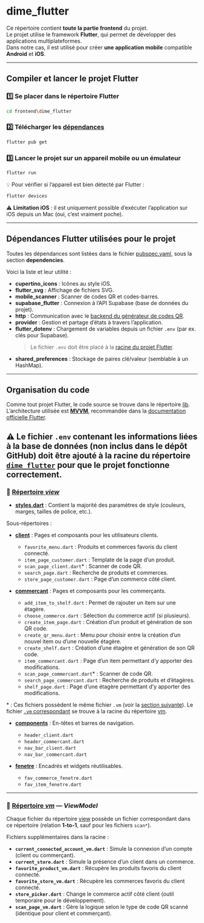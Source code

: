# dime_flutter

Ce répertoire contient **toute la partie frontend** du projet.  
Le projet utilise le framework **Flutter**, qui permet de développer des applications multiplateformes.  
Dans notre cas, il est utilisé pour créer **une application mobile** compatible **Android** et **iOS**.

---

## Compiler et lancer le projet Flutter

### 1️⃣ Se placer dans le répertoire Flutter
```bash
cd frontend\dime_flutter
```

### 2️⃣ Télécharger les [dépendances](#dépendances-flutter-utilisées-pour-le-projet)
```bash
flutter pub get
```

### 3️⃣ Lancer le projet sur un appareil mobile ou un émulateur
```bash
flutter run
```

💡 Pour vérifier si l’appareil est bien détecté par Flutter :
```bash
flutter devices
```

⚠️ **Limitation iOS** : il est uniquement possible d’exécuter l’application sur iOS depuis un Mac (oui, c’est vraiment poche).

---

## Dépendances Flutter utilisées pour le projet

Toutes les dépendances sont listées dans le fichier [pubspec.yaml](dime_flutter/pubspec.yaml), sous la section **dependencies**.

Voici la liste et leur utilité :
- **cupertino_icons** : Icônes au style iOS.
- **flutter_svg** : Affichage de fichiers SVG.
- **mobile_scanner** : Scanner de codes QR et codes-barres.
- **supabase_flutter** : Connexion à l’API Supabase (base de données du projet).
- **http** : Communication avec le [backend du générateur de codes QR](../backend).
- **provider** : Gestion et partage d’états à travers l’application.
- **flutter_dotenv** : Chargement de variables depuis un fichier `.env` (par ex. clés pour Supabase).
  > Le fichier `.env` doit être placé à la [racine du projet Flutter](dime_flutter).
- **shared_preferences** : Stockage de paires clé/valeur (semblable à un HashMap).

---

## Organisation du code

Comme tout projet Flutter, le code source se trouve dans le répertoire [lib](dime_flutter/lib).  
L’architecture utilisée est **[MVVM](https://en.wikipedia.org/wiki/Model%E2%80%93view%E2%80%93viewmodel)**, recommandée dans la [documentation officielle Flutter](https://docs.flutter.dev/app-architecture/guide).


**⚠️ Le fichier `.env` contenant les informations liées à la base de données (non inclus dans le dépôt GitHub) doit être ajouté à la racine du répertoire [`dime_flutter`](dime_flutter) pour que le projet fonctionne correctement.**
---

### 📂 [Répertoire _view_](dime_flutter/lib/view)

- **[styles.dart](dime_flutter/lib/view/styles.dart)** : Contient la majorité des paramètres de style (couleurs, marges, tailles de police, etc.).

Sous-répertoires :
- **[client](dime_flutter/lib/view/client)** : Pages et composants pour les utilisateurs clients.
  - `favorite_menu.dart` : Produits et commerces favoris du client connecté.
  - `item_page_customer.dart` : Template de la page d’un produit.
  - `scan_page_client.dart`* : Scanner de code QR.
  - `search_page.dart` : Recherche de produits et commerces.
  - `store_page_customer.dart` : Page d’un commerce côté client.

- **[commercant](dime_flutter/lib/view/commercant)** : Pages et composants pour les commerçants.
  - `add_item_to_shelf.dart` : Permet de rajouter un item sur une étagère.
  - `choose_commerce.dart` : Sélection du commerce actif (si plusieurs).
  - `create_item_page.dart` : Création d’un produit et génération de son QR code.
  - `create_qr_menu.dart` : Menu pour choisir entre la création d’un nouvel item ou d’une nouvelle étagère.
  - `create_shelf.dart` : Création d’une étagère et génération de son QR code.
  - `item_commercant.dart` : Page d’un item permettant d’y apporter des modifications.
  - `scan_page_commercant.dart`* : Scanner de code QR.
  - `search_page_commercant.dart` : Recherche de produits et d’étagères.
  - `shelf_page.dart` : Page d’une étagère permettant d’y apporter des modifications.

\* : Ces fichiers possèdent le même fichier `.vm` (voir la [section suivante](#répertoire-vm)). Le fichier [`.vm` correspondant](dime_flutter/lib/vm/scan_page_vm.dart) se trouve à la racine du répertoire [vm](dime_flutter/lib/vm).

- **[components](dime_flutter/lib/view/components)** : En-têtes et barres de navigation.
  - `header_client.dart`
  - `header_commercant.dart`
  - `nav_bar_client.dart`
  - `nav_bar_commercant.dart`

- **[fenetre](dime_flutter/lib/view/fenetre)** : Encadrés et widgets réutilisables.
  - `fav_commerce_fenetre.dart`
  - `fav_item_fenetre.dart`

---

### 📂 [Répertoire _vm_](dime_flutter/lib/vm) — *ViewModel*

Chaque fichier du répertoire [view](dime_flutter/lib/view) possède un fichier correspondant dans ce répertoire (relation **1-to-1**, sauf pour les fichiers `scan*`).

Fichiers supplémentaires dans la racine :
- **`current_connected_account_vm.dart`** : Simule la connexion d’un compte (client ou commerçant).
- **`current_store.dart`** : Simule la présence d’un client dans un commerce.
- **`favorite_product_vm.dart`** : Récupère les produits favoris du client connecté.
- **`favorite_store_vm.dart`** : Récupère les commerces favoris du client connecté.
- **`store_picker.dart`** : Change le commerce actif côté client (outil temporaire pour le développement).
- **`scan_page_vm.dart`** : Gère la logique selon le type de code QR scanné (identique pour client et commerçant).


